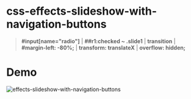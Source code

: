 # css-effects-slideshow-with-navigation-buttons

> **#input[name="radio"]** | **##r1:checked ~ .slide1** | **transition** | **#margin-left: -80%;** | **transform: translateX** | **overflow: hidden;**

# Demo
<img src="images/demo.gif" alt="effects-slideshow-with-navigation-buttons">